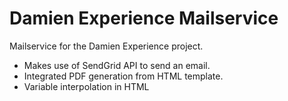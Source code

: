 # Damien Experience Mailservice
Mailservice for the Damien Experience project. 

- Makes use of SendGrid API to send an email.
- Integrated PDF generation from HTML template.
- Variable interpolation in HTML 
